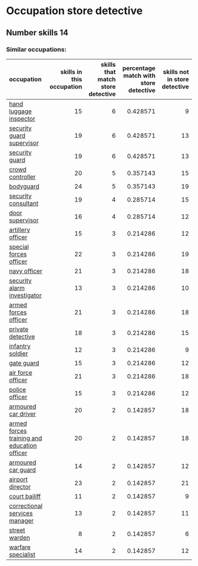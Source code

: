 # Occupation store detective
## Number skills 14
### Similar occupations:
| occupation                                                                                    |   skills in this occupation |   skills that match store detective |   percentage match with store detective |   skills not in store detective |
|:----------------------------------------------------------------------------------------------|----------------------------:|------------------------------------:|----------------------------------------:|--------------------------------:|
| [hand luggage inspector](hand_luggage_inspector.md)                                           |                          15 |                                   6 |                                0.428571 |                               9 |
| [security guard supervisor](security_guard_supervisor.md)                                     |                          19 |                                   6 |                                0.428571 |                              13 |
| [security guard](security_guard.md)                                                           |                          19 |                                   6 |                                0.428571 |                              13 |
| [crowd controller](crowd_controller.md)                                                       |                          20 |                                   5 |                                0.357143 |                              15 |
| [bodyguard](bodyguard.md)                                                                     |                          24 |                                   5 |                                0.357143 |                              19 |
| [security consultant](security_consultant.md)                                                 |                          19 |                                   4 |                                0.285714 |                              15 |
| [door supervisor](door_supervisor.md)                                                         |                          16 |                                   4 |                                0.285714 |                              12 |
| [artillery officer](artillery_officer.md)                                                     |                          15 |                                   3 |                                0.214286 |                              12 |
| [special forces officer](special_forces_officer.md)                                           |                          22 |                                   3 |                                0.214286 |                              19 |
| [navy officer](navy_officer.md)                                                               |                          21 |                                   3 |                                0.214286 |                              18 |
| [security alarm investigator](security_alarm_investigator.md)                                 |                          13 |                                   3 |                                0.214286 |                              10 |
| [armed forces officer](armed_forces_officer.md)                                               |                          21 |                                   3 |                                0.214286 |                              18 |
| [private detective](private_detective.md)                                                     |                          18 |                                   3 |                                0.214286 |                              15 |
| [infantry soldier](infantry_soldier.md)                                                       |                          12 |                                   3 |                                0.214286 |                               9 |
| [gate guard](gate_guard.md)                                                                   |                          15 |                                   3 |                                0.214286 |                              12 |
| [air force officer](air_force_officer.md)                                                     |                          21 |                                   3 |                                0.214286 |                              18 |
| [police officer](police_officer.md)                                                           |                          15 |                                   3 |                                0.214286 |                              12 |
| [armoured car driver](armoured_car_driver.md)                                                 |                          20 |                                   2 |                                0.142857 |                              18 |
| [armed forces training and education officer](armed_forces_training_and_education_officer.md) |                          20 |                                   2 |                                0.142857 |                              18 |
| [armoured car guard](armoured_car_guard.md)                                                   |                          14 |                                   2 |                                0.142857 |                              12 |
| [airport director](airport_director.md)                                                       |                          23 |                                   2 |                                0.142857 |                              21 |
| [court bailiff](court_bailiff.md)                                                             |                          11 |                                   2 |                                0.142857 |                               9 |
| [correctional services manager](correctional_services_manager.md)                             |                          13 |                                   2 |                                0.142857 |                              11 |
| [street warden](street_warden.md)                                                             |                           8 |                                   2 |                                0.142857 |                               6 |
| [warfare specialist](warfare_specialist.md)                                                   |                          14 |                                   2 |                                0.142857 |                              12 |
